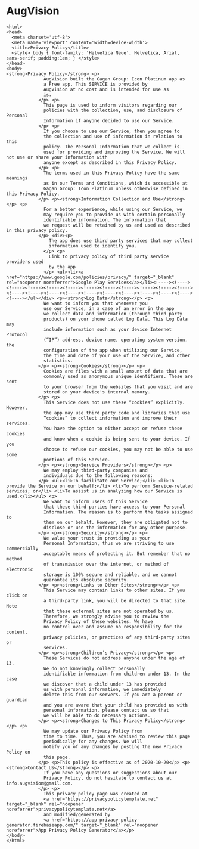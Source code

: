 # AugVision
<!DOCTYPE html>
    <html>
    <head>
      <meta charset='utf-8'>
      <meta name='viewport' content='width=device-width'>
      <title>Privacy Policy</title>
      <style> body { font-family: 'Helvetica Neue', Helvetica, Arial, sans-serif; padding:1em; } </style>
    </head>
    <body>
    <strong>Privacy Policy</strong> <p>
                  AugVision built the Gagan Group: Icon Platinum app as
                  a Free app. This SERVICE is provided by
                  AugVision at no cost and is intended for use as
                  is.
                </p> <p>
                  This page is used to inform visitors regarding our
                  policies with the collection, use, and disclosure of Personal
                  Information if anyone decided to use our Service.
                </p> <p>
                  If you choose to use our Service, then you agree to
                  the collection and use of information in relation to this
                  policy. The Personal Information that we collect is
                  used for providing and improving the Service. We will not use or share your information with
                  anyone except as described in this Privacy Policy.
                </p> <p>
                  The terms used in this Privacy Policy have the same meanings
                  as in our Terms and Conditions, which is accessible at
                  Gagan Group: Icon Platinum unless otherwise defined in this Privacy Policy.
                </p> <p><strong>Information Collection and Use</strong></p> <p>
                  For a better experience, while using our Service, we
                  may require you to provide us with certain personally
                  identifiable information. The information that
                  we request will be retained by us and used as described in this privacy policy.
                </p> <div><p>
                    The app does use third party services that may collect
                    information used to identify you.
                  </p> <p>
                    Link to privacy policy of third party service providers used
                    by the app
                  </p> <ul><li><a href="https://www.google.com/policies/privacy/" target="_blank" rel="noopener noreferrer">Google Play Services</a></li><!----><!----><!----><!----><!----><!----><!----><!----><!----><!----><!----><!----><!----><!----><!----><!----><!----><!----><!----><!----><!----><!----><!----></ul></div> <p><strong>Log Data</strong></p> <p>
                  We want to inform you that whenever you
                  use our Service, in a case of an error in the app
                  we collect data and information (through third party
                  products) on your phone called Log Data. This Log Data may
                  include information such as your device Internet Protocol
                  (“IP”) address, device name, operating system version, the
                  configuration of the app when utilizing our Service,
                  the time and date of your use of the Service, and other
                  statistics.
                </p> <p><strong>Cookies</strong></p> <p>
                  Cookies are files with a small amount of data that are
                  commonly used as anonymous unique identifiers. These are sent
                  to your browser from the websites that you visit and are
                  stored on your device's internal memory.
                </p> <p>
                  This Service does not use these “cookies” explicitly. However,
                  the app may use third party code and libraries that use
                  “cookies” to collect information and improve their services.
                  You have the option to either accept or refuse these cookies
                  and know when a cookie is being sent to your device. If you
                  choose to refuse our cookies, you may not be able to use some
                  portions of this Service.
                </p> <p><strong>Service Providers</strong></p> <p>
                  We may employ third-party companies and
                  individuals due to the following reasons:
                </p> <ul><li>To facilitate our Service;</li> <li>To provide the Service on our behalf;</li> <li>To perform Service-related services; or</li> <li>To assist us in analyzing how our Service is used.</li></ul> <p>
                  We want to inform users of this Service
                  that these third parties have access to your Personal
                  Information. The reason is to perform the tasks assigned to
                  them on our behalf. However, they are obligated not to
                  disclose or use the information for any other purpose.
                </p> <p><strong>Security</strong></p> <p>
                  We value your trust in providing us your
                  Personal Information, thus we are striving to use commercially
                  acceptable means of protecting it. But remember that no method
                  of transmission over the internet, or method of electronic
                  storage is 100% secure and reliable, and we cannot
                  guarantee its absolute security.
                </p> <p><strong>Links to Other Sites</strong></p> <p>
                  This Service may contain links to other sites. If you click on
                  a third-party link, you will be directed to that site. Note
                  that these external sites are not operated by us.
                  Therefore, we strongly advise you to review the
                  Privacy Policy of these websites. We have
                  no control over and assume no responsibility for the content,
                  privacy policies, or practices of any third-party sites or
                  services.
                </p> <p><strong>Children’s Privacy</strong></p> <p>
                  These Services do not address anyone under the age of 13.
                  We do not knowingly collect personally
                  identifiable information from children under 13. In the case
                  we discover that a child under 13 has provided
                  us with personal information, we immediately
                  delete this from our servers. If you are a parent or guardian
                  and you are aware that your child has provided us with
                  personal information, please contact us so that
                  we will be able to do necessary actions.
                </p> <p><strong>Changes to This Privacy Policy</strong></p> <p>
                  We may update our Privacy Policy from
                  time to time. Thus, you are advised to review this page
                  periodically for any changes. We will
                  notify you of any changes by posting the new Privacy Policy on
                  this page.
                </p> <p>This policy is effective as of 2020-10-20</p> <p><strong>Contact Us</strong></p> <p>
                  If you have any questions or suggestions about our
                  Privacy Policy, do not hesitate to contact us at info.augvision@gmail.com.
                </p> <p>
                  This privacy policy page was created at
                  <a href="https://privacypolicytemplate.net" target="_blank" rel="noopener noreferrer">privacypolicytemplate.net</a>
                  and modified/generated by
                  <a href="https://app-privacy-policy-generator.firebaseapp.com/" target="_blank" rel="noopener noreferrer">App Privacy Policy Generator</a></p>
    </body>
    </html>
